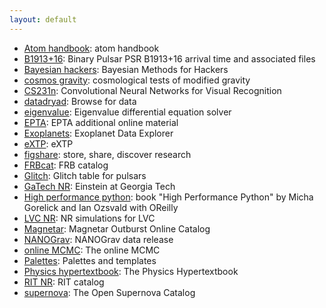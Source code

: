 ```yaml
---
layout: default
---
```


- [Atom handbook](https://mba811.gitbooks.io/mac-dev/content/Atom/): atom handbook
- [B1913+16](https://zenodo.org/record/54764#.WN68ZBKGORt): Binary Pulsar PSR B1913+16 arrival time and associated files
- [Bayesian hackers](https://github.com/CamDavidsonPilon/Probabilistic-Programming-and-Bayesian-Methods-for-Hackers): Bayesian Methods for Hackers
- [cosmos gravity](http://aliojjati.github.io/MGCAMB/home.html): cosmological tests of modified gravity
- [CS231n](https://cs231n.github.io/): Convolutional Neural Networks for Visual Recognition
- [datadryad](http://www.datadryad.org/): Browse for data
- [eigenvalue](http://library.wolfram.com/infocenter/MathSource/8762/): Eigenvalue differential equation solver
- [EPTA](http://www.epta.eu.org/aom.html): EPTA additional online material
- [Exoplanets](http://exoplanets.org/): Exoplanet Data Explorer
- [eXTP](http://www.isdc.unige.ch/extp/): eXTP
- [figshare](https://figshare.com/): store, share, discover research
- [FRBcat](http://www.astronomy.swin.edu.au/pulsar/frbcat/): FRB catalog
- [Glitch](http://www.jb.man.ac.uk/pulsar/glitches/gTable.html):
  Glitch table for pulsars
- [GaTech NR](http://www.einstein.gatech.edu/catalog/): Einstein at Georgia Tech
- [High performance python](https://github.com/mynameisfiber/high_performance_python):  book "High Performance Python" by Micha Gorelick and Ian Ozsvald with OReilly
- [LVC NR](https://geo2.arcca.cf.ac.uk/~c1548640/LVC/lvcnrweb/): NR simulations for LVC
- [Magnetar](http://magnetars.ice.csic.es/): Magnetar Outburst Online Catalog
- [NANOGrav](https://data.nanograv.org/): NANOGrav data release
- [online MCMC](http://www.theonlinemcmc.com/): The online MCMC
- [Palettes](https://personal.sron.nl/~pault/): Palettes and templates
- [Physics hypertextbook](http://physics.info/): The Physics Hypertextbook
- [RIT NR](http://ccrg.rit.edu/~RITCatalog/): RIT catalog
- [supernova](https://sne.space/): The Open Supernova Catalog


